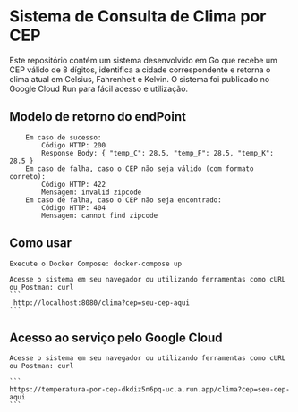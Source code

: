 # Sistema de Consulta de Clima por CEP #

Este repositório contém um sistema desenvolvido em Go que recebe um CEP válido de 8 dígitos, identifica a cidade correspondente e retorna o clima atual em Celsius, Fahrenheit e Kelvin. O sistema foi publicado no Google Cloud Run para fácil acesso e utilização.
## Modelo de retorno do endPoint ##
```
    Em caso de sucesso:
        Código HTTP: 200
        Response Body: { "temp_C": 28.5, "temp_F": 28.5, "temp_K": 28.5 }
    Em caso de falha, caso o CEP não seja válido (com formato correto):
        Código HTTP: 422
        Mensagem: invalid zipcode
    Em caso de falha, caso o CEP não seja encontrado:
        Código HTTP: 404
        Mensagem: cannot find zipcode
```

## Como usar ##

    Execute o Docker Compose: docker-compose up

    Acesse o sistema em seu navegador ou utilizando ferramentas como cURL ou Postman: curl
    ```
     http://localhost:8080/clima?cep=seu-cep-aqui
    ```
    

## Acesso ao serviço pelo Google Cloud ##

    Acesse o sistema em seu navegador ou utilizando ferramentas como cURL ou Postman: curl 

    ```
    https://temperatura-por-cep-dkdiz5n6pq-uc.a.run.app/clima?cep=seu-cep-aqui
    ```

